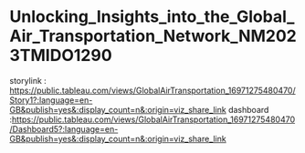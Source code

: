 # Unlocking_Insights_into_the_Global_Air_Transportation_Network_NM2023TMIDO1290
storylink : https://public.tableau.com/views/GlobalAirTransportation_16971275480470/Story1?:language=en-GB&publish=yes&:display_count=n&:origin=viz_share_link
dashboard :https://public.tableau.com/views/GlobalAirTransportation_16971275480470/Dashboard5?:language=en-GB&publish=yes&:display_count=n&:origin=viz_share_link
